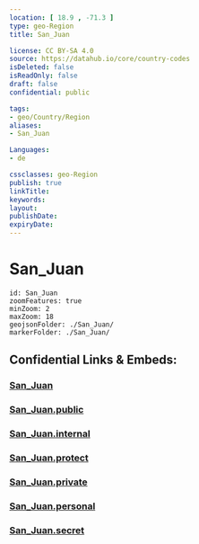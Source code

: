 ```yaml
---
location: [ 18.9 , -71.3 ] 
type: geo-Region
title: San_Juan

license: CC BY-SA 4.0
source: https://datahub.io/core/country-codes
isDeleted: false
isReadOnly: false
draft: false
confidential: public

tags:
- geo/Country/Region
aliases:
- San_Juan

Languages:
- de

cssclasses: geo-Region
publish: true
linkTitle: 
keywords: 
layout: 
publishDate: 
expiryDate: 
---
```


# San_Juan

```leaflet
id: San_Juan
zoomFeatures: true 
minZoom: 2 
maxZoom: 18
geojsonFolder: ./San_Juan/
markerFolder: ./San_Juan/
```


## Confidential Links & Embeds: 

### [San_Juan](/_Standards/Earth/Continent/America~Caribbean/Dominican_Rep/provinces~Dominican_Rep/San_Juan.md) 

### [San_Juan.public](/_public/Earth/Continent/America~Caribbean/Dominican_Rep/provinces~Dominican_Rep/San_Juan.public.md) 

### [San_Juan.internal](/_internal/Earth/Continent/America~Caribbean/Dominican_Rep/provinces~Dominican_Rep/San_Juan.internal.md) 

### [San_Juan.protect](/_protect/Earth/Continent/America~Caribbean/Dominican_Rep/provinces~Dominican_Rep/San_Juan.protect.md) 

### [San_Juan.private](/_private/Earth/Continent/America~Caribbean/Dominican_Rep/provinces~Dominican_Rep/San_Juan.private.md) 

### [San_Juan.personal](/_personal/Earth/Continent/America~Caribbean/Dominican_Rep/provinces~Dominican_Rep/San_Juan.personal.md) 

### [San_Juan.secret](/_secret/Earth/Continent/America~Caribbean/Dominican_Rep/provinces~Dominican_Rep/San_Juan.secret.md)

